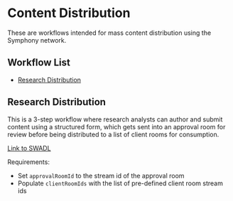 # Content Distribution
These are workflows intended for mass content distribution using the Symphony network.

## Workflow List
- [Research Distribution](#research-distribution)

## Research Distribution
This is a 3-step workflow where research analysts can author and submit content using a structured form, which gets sent into an approval room for review before being distributed to a list of client rooms for consumption.

[Link to SWADL](research-distribution.swadl.yaml)

Requirements:
- Set `approvalRoomId` to the stream id of the approval room
- Populate `clientRoomIds` with the list of pre-defined client room stream ids
